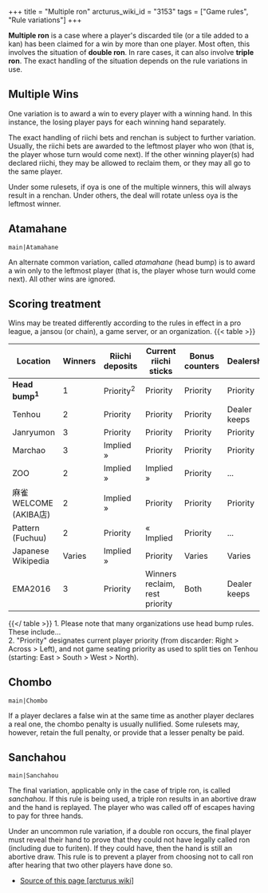 +++
title = "Multiple ron"
arcturus_wiki_id = "3153"
tags = ["Game rules", "Rule variations"]
+++

**Multiple ron** is a case where a player's discarded tile (or a tile added to a kan) has been claimed for a win by more than one player. Most often, this involves the situation of **double ron**. In rare cases, it can also involve **triple ron**. The exact handling of the situation depends on the rule variations in use.

## Multiple Wins

One variation is to award a win to every player with a winning hand. In this instance, the losing player pays for each winning hand separately.

The exact handling of riichi bets and renchan is subject to further variation. Usually, the riichi bets are awarded to the leftmost player who won (that is, the player whose turn would come next). If the other winning player(s) had declared riichi, they may be allowed to reclaim them, or they may all go to the same player.

Under some rulesets, if oya is one of the multiple winners, this will always result in a renchan. Under others, the deal will rotate unless oya is the leftmost winner.

## Atamahane

```main|Atamahane```

An alternate common variation, called *atamahane* (head bump) is to award a win only to the leftmost player (that is, the player whose turn would come next). All other wins are ignored.

## Scoring treatment

Wins may be treated differently according to the rules in effect in a pro league, a jansou (or chain), a game server, or an organization.
{{< table >}}

| Location                  | Winners | Riichi deposits      | Current riichi sticks          | Bonus counters | Dealership   |
| ------------------------- | ------- | -------------------- | ------------------------------ | -------------- | ------------ |
| **Head bump<sup>1</sup>** | 1       | Priority<sup>2</sup> | Priority                       | Priority       | Priority     |
| Tenhou                    | 2       | Priority             | Priority                       | Priority       | Dealer keeps |
| Janryumon                 | 3       | Priority             | Priority                       | Priority       | Priority     |
| Marchao                   | 3       | Implied »            | Priority                       | Priority       | Priority     |
| ZOO                       | 2       | Implied »            | Implied »                      | Priority       | ...          |
| 麻雀WELCOME (AKIBA店)        | 2       | Implied »            | Priority                       | Priority       | Priority     |
| Pattern (Fuchuu)          | 2       | Priority             | « Implied                      | Priority       | ...          |
| Japanese Wikipedia        | Varies  | Implied »            | Priority                       | Varies         | Varies       |
| EMA2016                   | 3       | Priority             | Winners reclaim, rest priority | Both           | Dealer keeps |

{{</ table >}}
1\. Please note that many organizations use head bump rules. These include...  
2\. "Priority" designates current player priority (from discarder: Right \> Across \> Left), and not game seating priority as used to split ties on Tenhou (starting: East \> South \> West \> North).

## Chombo

```main|Chombo```

If a player declares a false win at the same time as another player declares a real one, the chombo penalty is usually nullified. Some rulesets may, however, retain the full penalty, or provide that a lesser penalty be paid.

## Sanchahou

```main|Sanchahou```

The final variation, applicable only in the case of triple ron, is called *sanchahou*. If this rule is being used, a triple ron results in an abortive draw and the hand is replayed. The player who was called off of escapes having to pay for three hands.

Under an uncommon rule variation, if a double ron occurs, the final player must reveal their hand to prove that they could not have legally called ron (including due to furiten). If they could have, then the hand is still an abortive draw. This rule is to prevent a player from choosing not to call ron after hearing that two other players have done so.
- [Source of this page [arcturus wiki]](http://arcturus.su/wiki/Multiple_ron)